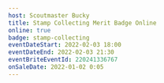 ```yaml
---
host: Scoutmaster Bucky
title: Stamp Collecting Merit Badge Online
online: true
badge: stamp-collecting
eventDateStart: 2022-02-03 18:00
eventDateEnd: 2022-02-03 21:30
eventBriteEventId: 220241336767
onSaleDate: 2022-01-02 0:05
---
```

